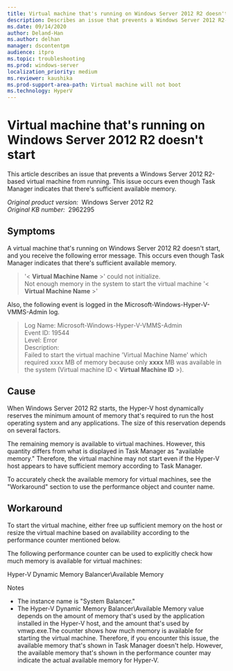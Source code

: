 ```yaml
---
title: Virtual machine that's running on Windows Server 2012 R2 doesn't start
description: Describes an issue that prevents a Windows Server 2012 R2-based virtual machine from running. Occurs even though Task Manager indicates that there's sufficient available memory. A workaround is provided.
ms.date: 09/14/2020
author: Deland-Han
ms.author: delhan
manager: dscontentpm
audience: itpro
ms.topic: troubleshooting
ms.prod: windows-server
localization_priority: medium
ms.reviewer: kaushika
ms.prod-support-area-path: Virtual machine will not boot
ms.technology: HyperV
---
```

# Virtual machine that's running on Windows Server 2012 R2 doesn't start

This article describes an issue that prevents a Windows Server 2012 R2-based virtual machine from running. This issue occurs even though Task Manager indicates that there's sufficient available memory.

_Original product version:_ &nbsp;Windows Server 2012 R2  
_Original KB number:_ &nbsp;2962295

## Symptoms

A virtual machine that's running on Windows Server 2012 R2 doesn't start, and you receive the following error message. This occurs even though Task Manager indicates that there's sufficient available memory. 

> '< **Virtual Machine Name** >' could not initialize.  
Not enough memory in the system to start the virtual machine '< **Virtual Machine Name** >'

Also, the following event is logged in the Microsoft-Windows-Hyper-V-VMMS-Admin log.

> Log Name: Microsoft-Windows-Hyper-V-VMMS-Admin  
Event ID: 19544  
Level: Error  
Description:  
Failed to start the virtual machine 'Virtual Machine Name' which required xxxx MB of memory because only **xxxx** MB was available in the system (Virtual machine ID < **Virtual Machine ID** >).

## Cause

When Windows Server 2012 R2 starts, the Hyper-V host dynamically reserves the minimum amount of memory that's required to run the host operating system and any applications. The size of this reservation depends on several factors.

The remaining memory is available to virtual machines. However, this quantity differs from what is displayed in Task Manager as "available memory." Therefore, the virtual machine may not start even if the Hyper-V host appears to have sufficient memory according to Task Manager. 

To accurately check the available memory for virtual machines, see the "Workaround" section to use the performance object and counter name.

## Workaround

To start the virtual machine, either free up sufficient memory on the host or resize the virtual machine based on availability according to the performance counter mentioned below.

The following performance counter can be used to explicitly check how much memory is available for virtual machines:

Hyper-V Dynamic Memory Balancer\Available Memory 

Notes

- The instance name is "System Balancer."
- The Hyper-V Dynamic Memory Balancer\Available Memory  value depends on the amount of memory that's used by the application installed in the Hyper-V host, and the amount that's used by vmwp.exe.The counter shows how much memory is available for starting the virtual machine. Therefore, if you encounter this issue, the available memory that's shown in Task Manager doesn't help. However, the available memory that's shown in the performance counter may indicate the actual available memory for Hyper-V.
